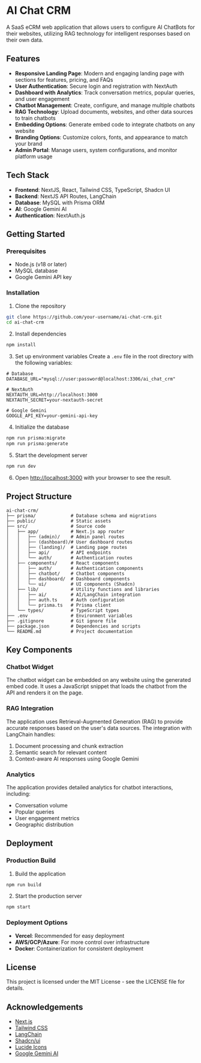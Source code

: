 # AI Chat CRM

A SaaS eCRM web application that allows users to configure AI ChatBots for their websites, utilizing RAG technology for intelligent responses based on their own data.

## Features

- **Responsive Landing Page**: Modern and engaging landing page with sections for features, pricing, and FAQs
- **User Authentication**: Secure login and registration with NextAuth
- **Dashboard with Analytics**: Track conversation metrics, popular queries, and user engagement
- **Chatbot Management**: Create, configure, and manage multiple chatbots
- **RAG Technology**: Upload documents, websites, and other data sources to train chatbots
- **Embedding Options**: Generate embed code to integrate chatbots on any website
- **Branding Options**: Customize colors, fonts, and appearance to match your brand
- **Admin Portal**: Manage users, system configurations, and monitor platform usage

## Tech Stack

- **Frontend**: NextJS, React, Tailwind CSS, TypeScript, Shadcn UI
- **Backend**: NextJS API Routes, LangChain
- **Database**: MySQL with Prisma ORM
- **AI**: Google Gemini AI
- **Authentication**: NextAuth.js

## Getting Started

### Prerequisites

- Node.js (v18 or later)
- MySQL database
- Google Gemini API key

### Installation

1. Clone the repository
```bash
git clone https://github.com/your-username/ai-chat-crm.git
cd ai-chat-crm
```

2. Install dependencies
```bash
npm install
```

3. Set up environment variables
Create a `.env` file in the root directory with the following variables:
```
# Database
DATABASE_URL="mysql://user:password@localhost:3306/ai_chat_crm"

# NextAuth
NEXTAUTH_URL=http://localhost:3000
NEXTAUTH_SECRET=your-nextauth-secret

# Google Gemini
GOOGLE_API_KEY=your-gemini-api-key
```

4. Initialize the database
```bash
npm run prisma:migrate
npm run prisma:generate
```

5. Start the development server
```bash
npm run dev
```

6. Open [http://localhost:3000](http://localhost:3000) with your browser to see the result.

## Project Structure

```
ai-chat-crm/
├── prisma/             # Database schema and migrations
├── public/             # Static assets
├── src/                # Source code
│   ├── app/            # Next.js app router
│   │   ├── (admin)/    # Admin panel routes
│   │   ├── (dashboard)/# User dashboard routes
│   │   ├── (landing)/  # Landing page routes
│   │   ├── api/        # API endpoints
│   │   └── auth/       # Authentication routes
│   ├── components/     # React components
│   │   ├── auth/       # Authentication components
│   │   ├── chatbot/    # Chatbot components
│   │   ├── dashboard/  # Dashboard components
│   │   └── ui/         # UI components (Shadcn)
│   ├── lib/            # Utility functions and libraries
│   │   ├── ai/         # AI/LangChain integration
│   │   ├── auth.ts     # Auth configuration
│   │   └── prisma.ts   # Prisma client
│   └── types/          # TypeScript types
├── .env                # Environment variables
├── .gitignore          # Git ignore file
├── package.json        # Dependencies and scripts
└── README.md           # Project documentation
```

## Key Components

### Chatbot Widget

The chatbot widget can be embedded on any website using the generated embed code. It uses a JavaScript snippet that loads the chatbot from the API and renders it on the page.

### RAG Integration

The application uses Retrieval-Augmented Generation (RAG) to provide accurate responses based on the user's data sources. The integration with LangChain handles:

1. Document processing and chunk extraction
2. Semantic search for relevant content
3. Context-aware AI responses using Google Gemini

### Analytics

The application provides detailed analytics for chatbot interactions, including:

- Conversation volume
- Popular queries
- User engagement metrics
- Geographic distribution

## Deployment

### Production Build

1. Build the application
```bash
npm run build
```

2. Start the production server
```bash
npm start
```

### Deployment Options

- **Vercel**: Recommended for easy deployment
- **AWS/GCP/Azure**: For more control over infrastructure
- **Docker**: Containerization for consistent deployment

## License

This project is licensed under the MIT License - see the LICENSE file for details.

## Acknowledgements

- [Next.js](https://nextjs.org/)
- [Tailwind CSS](https://tailwindcss.com/)
- [LangChain](https://js.langchain.com/)
- [Shadcn/ui](https://ui.shadcn.com/)
- [Lucide Icons](https://lucide.dev/)
- [Google Gemini AI](https://ai.google.dev/)
